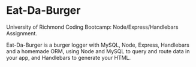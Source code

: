 # Eat-Da-Burger
University of Richmond Coding Bootcamp: Node/Express/Handlebars Assignment. 

Eat-Da-Burger is a burger logger with MySQL, Node, Express, Handlebars and a homemade ORM, using Node and MySQL to query and route data in your app, and Handlebars to generate your HTML.
